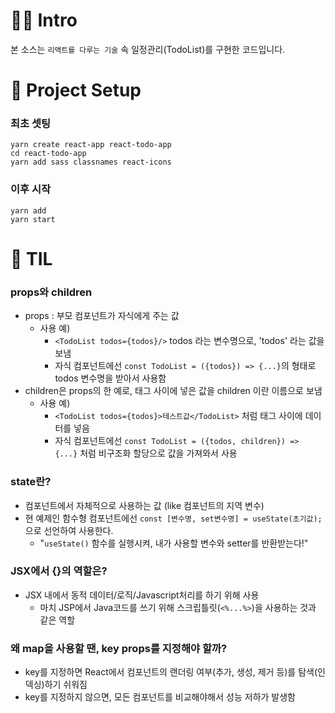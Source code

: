 # 😶‍🌫️ Intro
본 소스는 `리액트를 다루는 기술` 속 일정관리(TodoList)를 구현한 코드입니다.

# 🥸 Project Setup
### 최초 셋팅
```
yarn create react-app react-todo-app
cd react-todo-app
yarn add sass classnames react-icons
```
### 이후 시작
```
yarn add
yarn start
```

# 🤩 TIL
### props와 children
- props : 부모 컴포넌트가 자식에게 주는 값
  - 사용 예)
    - `<TodoList todos={todos}/>` todos 라는 변수명으로, 'todos' 라는 값을 보냄
    - 자식 컴포넌트에선 `const TodoList = ({todos}) => {...}`의 형태로 todos 변수명을 받아서 사용함
- children은 props의 한 예로, 태그 사이에 넣은 값을 children 이란 이름으로 보냄
  - 사용 예)
    - `<TodoList todos={todos}>테스트값</TodoList>` 처럼 태그 사이에 데이터를 넣음
    - 자식 컴포넌트에선 `const TodoList = ({todos, children}) => {...}` 처럼 비구조화 할당으로 값을 가져와서 사용

### state란?
- 컴포넌트에서 자체적으로 사용하는 값 (like 컴포넌트의 지역 변수)
- 현 예제인 함수형 컴포넌트에선 `const [변수명, set변수명] = useState(초기값);` 으로 선언하여 사용한다.
  - "`useState()` 함수를 실행시켜, 내가 사용할 변수와 setter를 반환받는다!"

### JSX에서 {}의 역할은?
- JSX 내에서 동적 데이터/로직/Javascript처리를 하기 위해 사용
  - 마치 JSP에서 Java코드를 쓰기 위해 스크립틀릿(`<%...%>`)을 사용하는 것과 같은 역할

### 왜 map을 사용할 땐, key props를 지정해야 할까?
- key를 지정하면 React에서 컴포넌트의 랜더링 여부(추가, 생성, 제거 등)를 탐색(인덱싱)하기 쉬워짐
- key를 지정하지 않으면, 모든 컴포넌트를 비교해야해서 성능 저하가 발생함